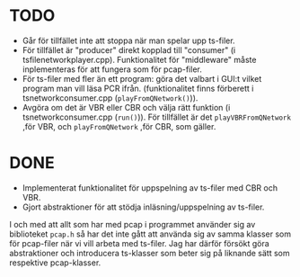# TODO
* Går för tillfället inte att stoppa när man spelar upp ts-filer.
* För tillfället är "producer" direkt kopplad till "consumer" (i tsfilenetworkplayer.cpp). 
Funktionalitet för "middleware" måste inplementeras för att fungera som för pcap-filer.
* För ts-filer med fler än ett program: göra det valbart i GUI:t vilket program man vill läsa PCR ifrån. 
(funktionalitet finns förberett i tsnetworkconsumer.cpp (`playFromQNetwork()`)).
* Avgöra om det är VBR eller CBR och välja rätt funktion (i tsnetworkconsumer.cpp (`run()`)). 
För tillfället är det `playVBRFromQNetwork` ,för VBR, och `playFromQNetwork` ,för CBR, som gäller. 

# DONE
* Implementerat funktionalitet för uppspelning av ts-filer med CBR och VBR.
* Gjort abstraktioner för att stödja inläsning/uppspelning av ts-filer.

I och med att allt som har med pcap i programmet använder sig av biblioteket `pcap.h` så har det inte gått att använda sig 
av samma klasser som för pcap-filer när vi vill arbeta med ts-filer. Jag har därför försökt göra abstraktioner och introducera
ts-klasser som beter sig på liknande sätt som respektive pcap-klasser. 
